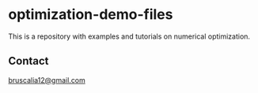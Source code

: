 # optimization-demo-files
This is a repository with examples and tutorials on numerical optimization.

## Contact
bruscalia12@gmail.com
